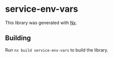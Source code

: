 # service-env-vars

This library was generated with [Nx](https://nx.dev).

## Building

Run `nx build service-env-vars` to build the library.

